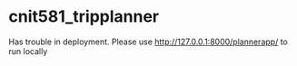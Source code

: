 # cnit581_tripplanner

Has trouble in deployment.
Please use http://127.0.0.1:8000/plannerapp/ to run locally
